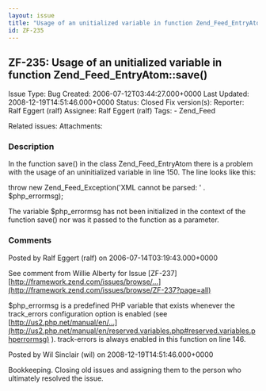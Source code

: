 ```yaml
---
layout: issue
title: "Usage of an unitialized variable in function Zend_Feed_EntryAtom::save()"
id: ZF-235
---
```


ZF-235: Usage of an unitialized variable in function Zend\_Feed\_EntryAtom::save()
----------------------------------------------------------------------------------

 Issue Type: Bug Created: 2006-07-12T03:44:27.000+0000 Last Updated: 2008-12-19T14:51:46.000+0000 Status: Closed Fix version(s): 
 Reporter:  Ralf Eggert (ralf)  Assignee:  Ralf Eggert (ralf)  Tags: - Zend\_Feed
 
 Related issues: 
 Attachments: 
### Description

In the function save() in the class Zend\_Feed\_EntryAtom there is a problem with the usage of an uninitialized variable in line 150. The line looks like this:

throw new Zend\_Feed\_Exception('XML cannot be parsed: ' . $php\_errormsg);

The variable $php\_errormsg has not been initialized in the context of the function save() nor was it passed to the function as a parameter.

 

 

### Comments

Posted by Ralf Eggert (ralf) on 2006-07-14T03:19:43.000+0000

See comment from Willie Alberty for Issue [ZF-237] [http://framework.zend.com/issues/browse/…](http://framework.zend.com/issues/browse/ZF-237?page=all)

$php\_errormsg is a predefined PHP variable that exists whenever the track\_errors configuration option is enabled (see [http://us2.php.net/manual/en/…](http://us2.php.net/manual/en/reserved.variables.php#reserved.variables.phperrormsg) ). track-errors is always enabled in this function on line 146.

 

 

Posted by Wil Sinclair (wil) on 2008-12-19T14:51:46.000+0000

Bookkeeping. Closing old issues and assigning them to the person who ultimately resolved the issue.

 

 